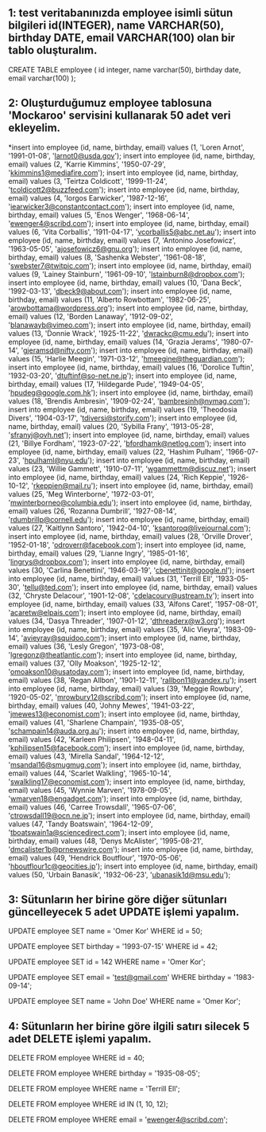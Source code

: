 ## 1: test veritabanınızda employee isimli sütun bilgileri id(INTEGER), name VARCHAR(50), birthday DATE, email VARCHAR(100) olan bir tablo oluşturalım.
CREATE TABLE employee (
    id integer,
    name varchar(50),
    birthday date,
    email varchar(100)
);

## 2: Oluşturduğumuz employee tablosuna 'Mockaroo' servisini kullanarak 50 adet veri ekleyelim.

*insert into employee (id, name, birthday, email) values (1, 'Loren Arnot', '1991-01-08', 'larnot0@usda.gov');
insert into employee (id, name, birthday, email) values (2, 'Karrie Kimmins', '1950-07-29', 'kkimmins1@mediafire.com');
insert into employee (id, name, birthday, email) values (3, 'Teirtza Coldicott', '1999-11-24', 'tcoldicott2@buzzfeed.com');
insert into employee (id, name, birthday, email) values (4, 'Iorgos Earwicker', '1987-12-16', 'iearwicker3@constantcontact.com');
insert into employee (id, name, birthday, email) values (5, 'Enos Wenger', '1968-06-14', 'ewenger4@scribd.com');
insert into employee (id, name, birthday, email) values (6, 'Vita Corballis', '1911-04-17', 'vcorballis5@abc.net.au');
insert into employee (id, name, birthday, email) values (7, 'Antonino Josefowicz', '1963-05-05', 'ajosefowicz6@gnu.org');
insert into employee (id, name, birthday, email) values (8, 'Sashenka Webster', '1961-08-18', 'swebster7@twitpic.com');
insert into employee (id, name, birthday, email) values (9, 'Lainey Stainburn', '1961-09-10', 'lstainburn8@dropbox.com');
insert into employee (id, name, birthday, email) values (10, 'Dana Beck', '1992-03-13', 'dbeck9@about.com');
insert into employee (id, name, birthday, email) values (11, 'Alberto Rowbottam', '1982-06-25', 'arowbottama@wordpress.org');
insert into employee (id, name, birthday, email) values (12, 'Borden Lanaway', '1912-09-02', 'blanawayb@vimeo.com');
insert into employee (id, name, birthday, email) values (13, 'Donnie Wrack', '1925-11-22', 'dwrackc@cmu.edu');
insert into employee (id, name, birthday, email) values (14, 'Grazia Jerams', '1980-07-14', 'gjeramsd@nifty.com');
insert into employee (id, name, birthday, email) values (15, 'Harlie Meegin', '1971-03-12', 'hmeegine@theguardian.com');
insert into employee (id, name, birthday, email) values (16, 'Dorolice Tuftin', '1932-03-20', 'dtuftinf@so-net.ne.jp');
insert into employee (id, name, birthday, email) values (17, 'Hildegarde Pude', '1949-04-05', 'hpudeg@google.com.hk');
insert into employee (id, name, birthday, email) values (18, 'Brendis Ambresin', '1909-02-24', 'bambresinh@nymag.com');
insert into employee (id, name, birthday, email) values (19, 'Theodosia Divers', '1904-03-17', 'tdiversi@storify.com');
insert into employee (id, name, birthday, email) values (20, 'Sybilla Frany', '1913-05-28', 'sfranyj@ovh.net');
insert into employee (id, name, birthday, email) values (21, 'Billye Fordham', '1923-07-22', 'bfordhamk@netlog.com');
insert into employee (id, name, birthday, email) values (22, 'Hashim Pulham', '1966-07-23', 'hpulhaml@nyu.edu');
insert into employee (id, name, birthday, email) values (23, 'Willie Gammett', '1910-07-11', 'wgammettm@discuz.net');
insert into employee (id, name, birthday, email) values (24, 'Rich Keppie', '1926-10-12', 'rkeppien@mail.ru');
insert into employee (id, name, birthday, email) values (25, 'Meg Winterborne', '1972-03-01', 'mwinterborneo@columbia.edu');
insert into employee (id, name, birthday, email) values (26, 'Rozanna Dumbrill', '1927-08-14', 'rdumbrillp@cornell.edu');
insert into employee (id, name, birthday, email) values (27, 'Kaitlynn Santoro', '1942-04-10', 'ksantoroq@livejournal.com');
insert into employee (id, name, birthday, email) values (28, 'Orville Drover', '1952-01-18', 'odroverr@facebook.com');
insert into employee (id, name, birthday, email) values (29, 'Lianne Ingry', '1985-01-16', 'lingrys@dropbox.com');
insert into employee (id, name, birthday, email) values (30, 'Carlina Benettini', '1946-03-19', 'cbenettinit@google.nl');
insert into employee (id, name, birthday, email) values (31, 'Terrill Ell', '1933-05-30', 'tellu@ted.com');
insert into employee (id, name, birthday, email) values (32, 'Chryste Delacour', '1901-12-08', 'cdelacourv@ustream.tv');
insert into employee (id, name, birthday, email) values (33, 'Alfons Caret', '1957-08-01', 'acaretw@elpais.com');
insert into employee (id, name, birthday, email) values (34, 'Dasya Threader', '1907-01-12', 'dthreaderx@w3.org');
insert into employee (id, name, birthday, email) values (35, 'Alic Vieyra', '1983-09-14', 'avieyray@squidoo.com');
insert into employee (id, name, birthday, email) values (36, 'Lesly Gregon', '1973-08-08', 'lgregonz@theatlantic.com');
insert into employee (id, name, birthday, email) values (37, 'Olly Moakson', '1925-12-12', 'omoakson10@usatoday.com');
insert into employee (id, name, birthday, email) values (38, 'Regan Allbon', '1901-12-11', 'rallbon11@yandex.ru');
insert into employee (id, name, birthday, email) values (39, 'Meggie Rowbury', '1920-05-02', 'mrowbury12@scribd.com');
insert into employee (id, name, birthday, email) values (40, 'Johny Mewes', '1941-03-22', 'jmewes13@economist.com');
insert into employee (id, name, birthday, email) values (41, 'Sharlene Champain', '1935-08-05', 'schampain14@auda.org.au');
insert into employee (id, name, birthday, email) values (42, 'Karleen Philipsen', '1948-04-11', 'kphilipsen15@facebook.com');
insert into employee (id, name, birthday, email) values (43, 'Mirella Sandal', '1964-12-12', 'msandal16@smugmug.com');
insert into employee (id, name, birthday, email) values (44, 'Scarlet Walkling', '1965-10-14', 'swalkling17@economist.com');
insert into employee (id, name, birthday, email) values (45, 'Wynnie Marven', '1978-09-05', 'wmarven18@engadget.com');
insert into employee (id, name, birthday, email) values (46, 'Carree Trowsdall', '1965-07-06', 'ctrowsdall19@ocn.ne.jp');
insert into employee (id, name, birthday, email) values (47, 'Tandy Boatswain', '1964-12-09', 'tboatswain1a@sciencedirect.com');
insert into employee (id, name, birthday, email) values (48, 'Denys McAlister', '1995-08-21', 'dmcalister1b@prnewswire.com');
insert into employee (id, name, birthday, email) values (49, 'Hendrick Boutflour', '1970-05-06', 'hboutflour1c@geocities.jp');
insert into employee (id, name, birthday, email) values (50, 'Urbain Banasik', '1932-06-23', 'ubanasik1d@msu.edu');

## 3: Sütunların her birine göre diğer sütunları güncelleyecek 5 adet UPDATE işlemi yapalım.
UPDATE employee
SET name = 'Omer Kor'
WHERE id = 50;

UPDATE employee
SET birthday = '1993-07-15'
WHERE id = 42;

UPDATE employee
SET id = 142
WHERE name = 'Omer Kor';

UPDATE employee
SET email = 'test@gmail.com'
WHERE birthday = '1983-09-14';

UPDATE employee
SET name = 'John Doe'
WHERE name = 'Omer Kor';

## 4: Sütunların her birine göre ilgili satırı silecek 5 adet DELETE işlemi yapalım.
DELETE FROM employee
WHERE id = 40;

DELETE FROM employee
WHERE birthday = '1935-08-05';

DELETE FROM employee
WHERE name = 'Terrill Ell';

DELETE FROM employee
WHERE id IN (1, 10, 12);

DELETE FROM employee
WHERE email = 'ewenger4@scribd.com';

